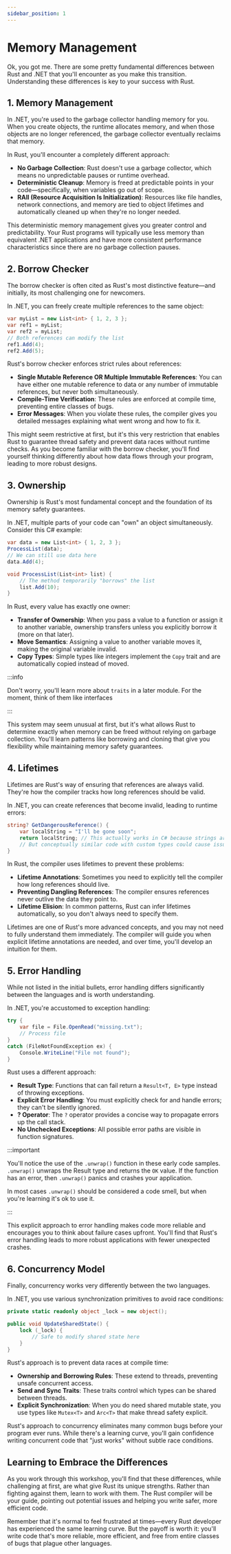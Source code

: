 ```yaml
---
sidebar_position: 1
---
```


# Memory Management

Ok, you got me. There are some pretty fundamental differences between Rust and .NET that you'll encounter as you make this transition. Understanding these differences is key to your success with Rust.

## 1. Memory Management

In .NET, you're used to the garbage collector handling memory for you. When you create objects, the runtime allocates memory, and when those objects are no longer referenced, the garbage collector eventually reclaims that memory.

In Rust, you'll encounter a completely different approach:
- **No Garbage Collection**: Rust doesn't use a garbage collector, which means no unpredictable pauses or runtime overhead.
- **Deterministic Cleanup**: Memory is freed at predictable points in your code—specifically, when variables go out of scope.
- **RAII (Resource Acquisition Is Initialization)**: Resources like file handles, network connections, and memory are tied to object lifetimes and automatically cleaned up when they're no longer needed.

This deterministic memory management gives you greater control and predictability. Your Rust programs will typically use less memory than equivalent .NET applications and have more consistent performance characteristics since there are no garbage collection pauses.

## 2. Borrow Checker

The borrow checker is often cited as Rust's most distinctive feature—and initially, its most challenging one for newcomers.

In .NET, you can freely create multiple references to the same object:

```csharp showLineNumbers
var myList = new List<int> { 1, 2, 3 };
var ref1 = myList;
var ref2 = myList;
// Both references can modify the list
ref1.Add(4);
ref2.Add(5);
```

Rust's borrow checker enforces strict rules about references:

- **Single Mutable Reference OR Multiple Immutable References**: You can have either one mutable reference to data or any number of immutable references, but never both simultaneously.
- **Compile-Time Verification**: These rules are enforced at compile time, preventing entire classes of bugs.
- **Error Messages**: When you violate these rules, the compiler gives you detailed messages explaining what went wrong and how to fix it.

This might seem restrictive at first, but it's this very restriction that enables Rust to guarantee thread safety and prevent data races without runtime checks. As you become familiar with the borrow checker, you'll find yourself thinking differently about how data flows through your program, leading to more robust designs.

## 3. Ownership

Ownership is Rust's most fundamental concept and the foundation of its memory safety guarantees.

In .NET, multiple parts of your code can "own" an object simultaneously. Consider this C# example:

```csharp showLineNumbers
var data = new List<int> { 1, 2, 3 };
ProcessList(data);
// We can still use data here
data.Add(4);

void ProcessList(List<int> list) {
    // The method temporarily "borrows" the list
    list.Add(10);
}
```

In Rust, every value has exactly one owner:
- **Transfer of Ownership**: When you pass a value to a function or assign it to another variable, ownership transfers unless you explicitly borrow it (more on that later).
- **Move Semantics**: Assigning a value to another variable moves it, making the original variable invalid.
- **Copy Types**: Simple types like integers implement the `Copy` trait and are automatically copied instead of moved.

:::info

Don't worry, you'll learn more about `traits` in a later module. For the moment, think of them like interfaces

:::

This system may seem unusual at first, but it's what allows Rust to determine exactly when memory can be freed without relying on garbage collection. You'll learn patterns like borrowing and cloning that give you flexibility while maintaining memory safety guarantees.

## 4. Lifetimes

Lifetimes are Rust's way of ensuring that references are always valid. They're how the compiler tracks how long references should be valid.

In .NET, you can create references that become invalid, leading to runtime errors:

```csharp showLineNumbers
string? GetDangerousReference() {
    var localString = "I'll be gone soon";
    return localString; // This actually works in C# because strings are special
    // But conceptually similar code with custom types could cause issues
}
```

In Rust, the compiler uses lifetimes to prevent these problems:
- **Lifetime Annotations**: Sometimes you need to explicitly tell the compiler how long references should live.
- **Preventing Dangling References**: The compiler ensures references never outlive the data they point to.
- **Lifetime Elision**: In common patterns, Rust can infer lifetimes automatically, so you don't always need to specify them.

Lifetimes are one of Rust's more advanced concepts, and you may not need to fully understand them immediately. The compiler will guide you when explicit lifetime annotations are needed, and over time, you'll develop an intuition for them.

## 5. Error Handling

While not listed in the initial bullets, error handling differs significantly between the languages and is worth understanding.

In .NET, you're accustomed to exception handling:

```csharp showLineNumbers
try {
    var file = File.OpenRead("missing.txt");
    // Process file
}
catch (FileNotFoundException ex) {
    Console.WriteLine("File not found");
}
```

Rust uses a different approach:
- **Result Type**: Functions that can fail return a `Result<T, E>` type instead of throwing exceptions.
- **Explicit Error Handling**: You must explicitly check for and handle errors; they can't be silently ignored.
- **? Operator**: The `?` operator provides a concise way to propagate errors up the call stack.
- **No Unchecked Exceptions**: All possible error paths are visible in function signatures.

:::important

You'll notice the use of the `.unwrap()` function in these early code samples. `.unwrap()` unwraps the Result type and returns the `OK` value. If the function has an error, then `.unwrap()` panics and crashes your application.

In most cases `.unwrap()` should be considered a code smell, but when you're learning it's ok to use it.

:::

This explicit approach to error handling makes code more reliable and encourages you to think about failure cases upfront. You'll find that Rust's error handling leads to more robust applications with fewer unexpected crashes.

## 6. Concurrency Model

Finally, concurrency works very differently between the two languages.

In .NET, you use various synchronization primitives to avoid race conditions:

```csharp showLineNumbers
private static readonly object _lock = new object();

public void UpdateSharedState() {
    lock (_lock) {
        // Safe to modify shared state here
    }
}
```

Rust's approach is to prevent data races at compile time:
- **Ownership and Borrowing Rules**: These extend to threads, preventing unsafe concurrent access.
- **Send and Sync Traits**: These traits control which types can be shared between threads.
- **Explicit Synchronization**: When you do need shared mutable state, you use types like `Mutex<T>` and `Arc<T>` that make thread safety explicit.

Rust's approach to concurrency eliminates many common bugs before your program ever runs. While there's a learning curve, you'll gain confidence writing concurrent code that "just works" without subtle race conditions.

## Learning to Embrace the Differences

As you work through this workshop, you'll find that these differences, while challenging at first, are what give Rust its unique strengths. Rather than fighting against them, learn to work with them. The Rust compiler will be your guide, pointing out potential issues and helping you write safer, more efficient code.

Remember that it's normal to feel frustrated at times—every Rust developer has experienced the same learning curve. But the payoff is worth it: you'll write code that's more reliable, more efficient, and free from entire classes of bugs that plague other languages.